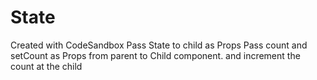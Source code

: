 # State
Created with CodeSandbox
Pass State to child as Props 
Pass count and setCount as Props from parent to Child component. and increment the count at the child 

